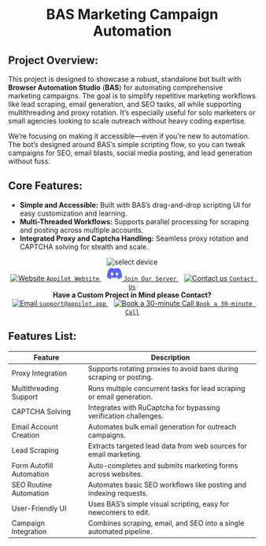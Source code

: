 <h1 align="center">BAS Marketing Campaign Automation</h1>

## Project Overview:

This project is designed to showcase a robust, standalone bot built with **Browser Automation Studio** (**BAS**) for automating comprehensive marketing campaigns. The goal is to simplify repetitive marketing workflows like lead scraping, email generation, and SEO tasks, all while supporting multithreading and proxy rotation. It’s especially useful for solo marketers or small agencies looking to scale outreach without heavy coding expertise.

We’re focusing on making it accessible—even if you’re new to automation. The bot’s designed around BAS’s simple scripting flow, so you can tweak campaigns for SEO, email blasts, social media posting, and lead generation without fuss.

## Core Features:
- **Simple and Accessible:** Built with BAS’s drag-and-drop scripting UI for easy customization and learning.
- **Multi-Threaded Workflows:** Supports parallel processing for scraping and posting across multiple accounts.
- **Integrated Proxy and Captcha Handling:** Seamless proxy rotation and CAPTCHA solving for stealth and scale.

<div align="center">
  <img
    src="https://github.com/user-attachments/assets/d200549d-7613-446f-a43b-19a4117ca360"
    alt="select device"
    width="600px"
  />
</div>


<div align="center">
  <a href="https://appilot.app/">
    <img
      alt="Website"
      width="25px"
      src="https://github.com/user-attachments/assets/8e5f3af3-b098-4c1d-980d-df9aebc680d0"
    />
    <code>Appilot Website</code>
  </a>
  &nbsp;&nbsp;
  <a href="https://discord.gg/3CZ5muJdF2">
    <img
      alt="Join Our Server"
      width="30px"
      src="https://github.com/Zeeshanahmad4/RealEstateMate-WhatsApp-Group-Management-Bot/blob/main/discord-icon-svgrepo-com.svg"
    />
    <code>Join Our Server</code>
  </a>
  &nbsp;&nbsp;
  <a href="https://t.me/devpilot1">
    <img
      alt="Contact us"
      width="30px"
      src="https://edent.github.io/SuperTinyIcons/images/svg/telegram.svg"
    />
    <code>Contact Us</code>
  </a>
</div>

<div align="center">
<strong> Have a Custom Project in Mind please Contact?</strong>

<div align="center">
  <a href="mailto:support@appilot.app">
  <img
    alt="Email"
    width="30px"
    src="https://github.com/user-attachments/assets/91c8d428-32b7-4be0-91fa-2e42c902b5b8"
  />
  <code>support@appilot.app</code>
</a>
  &nbsp;&nbsp;
  <a href="https://cal.com/app-pilot-m8i8oo/30min">
  <img
    alt="Book a 30-minute Call"
    width="30px"
    src="https://github.com/user-attachments/assets/cd3e5c7b-3e4e-4bb3-b242-bcc20ee78f13"
  />
  <code>Book a 30-minute Call</code>
</a>
<span>

<div align="left">

## Features List:
| Feature                  | Description                                                           |
| ------------------------ | --------------------------------------------------------------------- |
| Proxy Integration        | Supports rotating proxies to avoid bans during scraping or posting.   |
| Multithreading Support   | Runs multiple concurrent tasks for lead scraping or email generation. |
| CAPTCHA Solving          | Integrates with RuCaptcha for bypassing verification challenges.      |
| Email Account Creation   | Automates bulk email generation for outreach campaigns.               |
| Lead Scraping            | Extracts targeted lead data from web sources for email marketing.     |
| Form Autofill Automation | Auto-completes and submits marketing forms across websites.           |
| SEO Routine Automation   | Automates basic SEO workflows like posting and indexing requests.     |
| User-Friendly UI         | Uses BAS’s simple visual scripting, easy for newcomers to edit.       |
| Campaign Integration     | Combines scraping, email, and SEO into a single automated pipeline.   |
